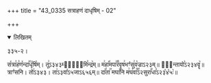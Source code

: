 +++
title = "43_0335 सत्राहणं दाधृषिम् - 02"

+++
<details open><summary>लिखितम्</summary>

३३५-२।

स꣤त्रा꣯ह꣣ण꣤न्दा꣣꣯धृ꣤षि꣥म्। तू꣢ऽ३४३म्म्र꣢᳐मि꣣न्द्र꣥म्॥ म꣢हा꣡꣯मपा꣢꣯रं꣡वृष꣢भꣳ꣡सु꣢व꣡ज्राऽ२३म्॥ ह꣢᳐न्तायो꣣ऽ२३४वॄ꣥॥ त्राꣳ꣡सनि। तो꣢ऽ३४३। ता꣢ऽ३वा꣤ऽ५जाऽ६५६म्॥ दा꣡꣯ता꣢꣯ मघा꣡꣯नि म꣢घ꣡वा꣰꣯ऽ२सुरा꣡꣯धा꣣ऽ२३꣡४꣡५ः꣡॥
</details>